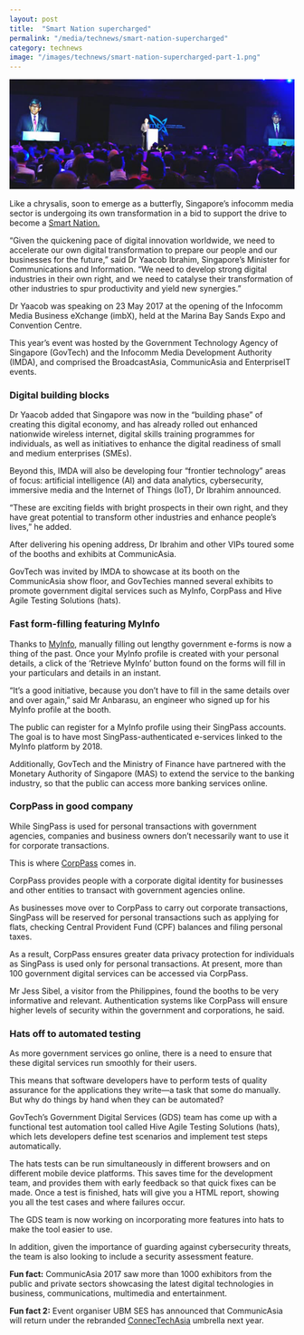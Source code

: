 ```yaml
---
layout: post
title:  "Smart Nation supercharged"
permalink: "/media/technews/smart-nation-supercharged"
category: technews
image: "/images/technews/smart-nation-supercharged-part-1.png"
---
```


![Smart Nation supercharged](/images/technews/smart-nation-supercharged-part-1.png)

Like a chrysalis, soon to emerge as a butterfly, Singapore’s infocomm media sector is undergoing its own transformation in a bid to support the drive to become a [Smart Nation.](https://www.smartnation.sg/)

“Given the quickening pace of digital innovation worldwide, we need to accelerate our own digital transformation to prepare our people and our businesses for the future,” said Dr Yaacob Ibrahim, Singapore’s Minister for Communications and Information. “We need to develop strong digital industries in their own right, and we need to catalyse their transformation of other industries to spur productivity and yield new synergies.”

Dr Yaacob was speaking on 23 May 2017 at the opening of the Infocomm Media Business eXchange (imbX), held at the Marina Bay Sands Expo and Convention Centre.

This year’s event was hosted by the Government Technology Agency of Singapore (GovTech) and the Infocomm Media Development Authority (IMDA), and comprised the BroadcastAsia, CommunicAsia and EnterpriseIT events.

### **Digital building blocks**
Dr Yaacob added that Singapore was now in the “building phase” of creating this digital economy, and has already rolled out enhanced nationwide wireless internet, digital skills training programmes for individuals, as well as initiatives to enhance the digital readiness of small and medium enterprises (SMEs).

Beyond this, IMDA will also be developing four “frontier technology” areas of focus: artificial intelligence (AI) and data analytics, cybersecurity, immersive media and the Internet of Things (IoT), Dr Ibrahim announced.

“These are exciting fields with bright prospects in their own right, and they have great potential to transform other industries and enhance people’s lives,” he added.

After delivering his opening address, Dr Ibrahim and other VIPs toured some of the booths and exhibits at CommunicAsia.

GovTech was invited by IMDA to showcase at its booth on the CommunicAsia show floor, and GovTechies manned several exhibits to promote government digital services such as MyInfo, CorpPass and Hive Agile Testing Solutions (hats).

### **Fast form-filling featuring MyInfo**
Thanks to [MyInfo](https://www.singpass.gov.sg/myinfo/intro), manually filling out lengthy government e-forms is now a thing of the past. Once your MyInfo profile is created with your personal details, a click of the ‘Retrieve MyInfo’ button found on the forms will fill in your particulars and details in an instant.

“It’s a good initiative, because you don’t have to fill in the same details over and over again,” said Mr Anbarasu, an engineer who signed up for his MyInfo profile at the booth.

The public can register for a MyInfo profile using their SingPass accounts. The goal is to have most SingPass-authenticated e-services linked to the MyInfo platform by 2018.

Additionally, GovTech and the Ministry of Finance have partnered with the Monetary Authority of Singapore (MAS) to extend the service to the banking industry, so that the public can access more banking services online.

### **CorpPass in good company**
While SingPass is used for personal transactions with government agencies, companies and business owners don’t necessarily want to use it for corporate transactions.

This is where [CorpPass](https://www.corppass.gov.sg/) comes in.

CorpPass provides people with a corporate digital identity for businesses and other entities to transact with government agencies online.

As businesses move over to CorpPass to carry out corporate transactions, SingPass will be reserved for personal transactions such as applying for flats, checking Central Provident Fund (CPF) balances and filing personal taxes.

As a result, CorpPass ensures greater data privacy protection for individuals as SingPass is used only for personal transactions. At present, more than 100 government digital services can be accessed via CorpPass.

Mr Jess Sibel, a visitor from the Philippines, found the booths to be very informative and relevant. Authentication systems like CorpPass will ensure higher levels of security within the government and corporations, he said.

### **Hats off to automated testing**
As more government services go online, there is a need to ensure that these digital services run smoothly for their users.

This means that software developers have to perform tests of quality assurance for the applications they write—a task that some do manually. But why do things by hand when they can be automated?

GovTech’s Government Digital Services (GDS) team has come up with a functional test automation tool called Hive Agile Testing Solutions (hats), which lets developers define test scenarios and implement test steps automatically.

The hats tests can be run simultaneously in different browsers and on different mobile device platforms. This saves time for the development team, and provides them with early feedback so that quick fixes can be made. Once a test is finished, hats will give you a HTML report, showing you all the test cases and where failures occur.

The GDS team is now working on incorporating more features into hats to make the tool easier to use.

In addition, given the importance of guarding against cybersecurity threats, the team is also looking to include a security assessment feature.

**Fun fact:** CommunicAsia 2017 saw more than 1000 exhibitors from the public and private sectors showcasing the latest digital technologies in business, communications, multimedia and entertainment.

**Fun fact 2:** Event organiser UBM SES has announced that CommunicAsia will return under the rebranded [ConnecTechAsia](https://www.communicasia.com/) umbrella next year.
